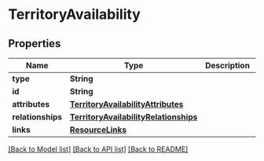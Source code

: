 # TerritoryAvailability

## Properties
Name | Type | Description | Notes
------------ | ------------- | ------------- | -------------
**type** | **String** |  | 
**id** | **String** |  | 
**attributes** | [**TerritoryAvailabilityAttributes**](TerritoryAvailabilityAttributes.md) |  | [optional] 
**relationships** | [**TerritoryAvailabilityRelationships**](TerritoryAvailabilityRelationships.md) |  | [optional] 
**links** | [**ResourceLinks**](ResourceLinks.md) |  | [optional] 

[[Back to Model list]](../README.md#documentation-for-models) [[Back to API list]](../README.md#documentation-for-api-endpoints) [[Back to README]](../README.md)


